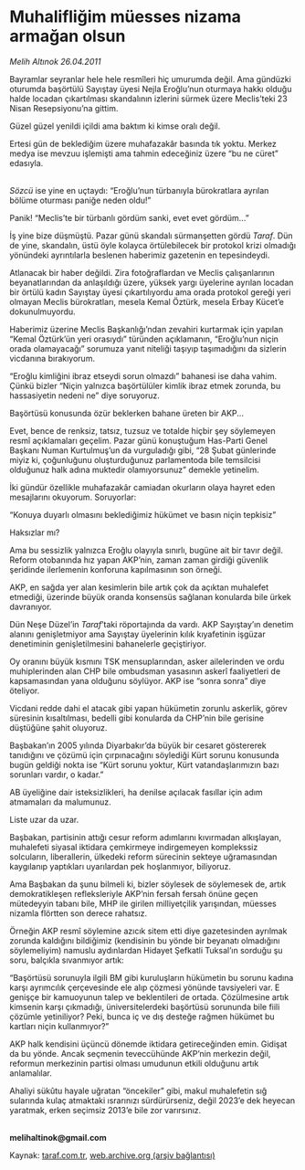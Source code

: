 # Muhalifliğim müesses nizama armağan olsun

*Melih Altınok 26.04.2011*

<div class="yazi"><p>Bayramlar seyranlar hele hele resmîleri hiç umurumda değil. Ama gündüzki oturumda başörtülü Sayıştay üyesi Nejla Eroğlu’nun oturmaya hakkı olduğu halde locadan çıkartılması skandalının izlerini sürmek üzere Meclis’teki 23 Nisan Resepsiyonu’na gittim. </p>
<p>Güzel güzel yenildi içildi ama baktım ki kimse oralı değil.</p>
<p>Ertesi gün de beklediğim üzere muhafazakâr basında tık yoktu. Merkez medya ise mevzuu işlemişti ama tahmin edeceğiniz üzere “bu ne cüret” edasıyla. </p>
<p><i><br/>Sözcü</i> ise yine en uçtaydı: “Eroğlu’nun türbanıyla bürokratlara ayrılan bölüme oturması paniğe neden oldu!”</p>
<p>Panik! “Meclis’te bir türbanlı gördüm sanki, evet evet gördüm...”</p>
<p>İş yine bize düşmüştü. Pazar günü skandalı sürmanşetten gördü <i>Taraf</i>. Dün de yine, skandalın, üstü öyle kolayca örtülebilecek bir protokol krizi olmadığı yönündeki ayrıntılarla beslenen haberimiz gazetenin en tepesindeydi. </p>
<p>Atlanacak bir haber değildi. Zira fotoğraflardan ve Meclis çalışanlarının beyanatlarından da anlaşıldığı üzere, yüksek yargı üyelerine ayrılan locadan bir örtülü kadın Sayıştay üyesi çıkartılıyordu ama orada protokol gereği yeri olmayan Meclis bürokratları, mesela Kemal Öztürk, mesela Erbay Kücet’e dokunulmuyordu.</p>
<p>Haberimiz üzerine Meclis Başkanlığı’ndan zevahiri kurtarmak için yapılan “Kemal Öztürk’ün yeri orasıydı” türünden açıklamanın, “Eroğlu’nun niçin orada olamayacağı” sorumuza yanıt niteliği taşıyıp taşımadığını da sizlerin vicdanına bırakıyorum. </p>
<p>“Eroğlu kimliğini ibraz etseydi sorun olmazdı” bahanesi ise daha vahim. Çünkü bizler “Niçin yalnızca başörtülüler kimlik ibraz etmek zorunda, bu hassasiyetin nedeni ne” diye soruyoruz.</p>
<p>Başörtüsü konusunda özür beklerken bahane üreten bir AKP...</p>
<p>Evet, bence de renksiz, tatsız, tuzsuz ve totalde hiçbir şey söylemeyen resmî açıklamaları geçelim. Pazar günü konuştuğum Has-Parti Genel Başkanı Numan Kurtulmuş’un da vurguladığı gibi, “28 Şubat günlerinde miyiz ki, çoğunluğunu oluşturduğunuz parlamentoda bile temsilcisi olduğunuz halk adına muktedir olamıyorsunuz” demekle yetinelim.</p>
<p>İki gündür özellikle muhafazakâr camiadan okurların olaya hayret eden mesajlarını okuyorum. Soruyorlar:</p>
<p>“Konuya duyarlı olmasını beklediğimiz hükümet ve basın niçin tepkisiz”</p>
<p>Haksızlar mı?</p>
<p>Ama bu sessizlik yalnızca Eroğlu olayıyla sınırlı, bugüne ait bir tavır değil. Reform otobanında hız yapan AKP’nin, zaman zaman girdiği güvenlik şeridinde ilerlemenin konforuna kapılmasının son örneği.</p>
<p>AKP, en sağda yer alan kesimlerin bile artık çok da açıktan muhalefet etmediği, üzerinde büyük oranda konsensüs sağlanan konularda bile ürkek davranıyor.</p>
<p>Dün Neşe Düzel’in <i>Taraf</i>’taki röportajında da vardı. AKP Sayıştay’ın denetim alanını genişletmiyor ama Sayıştay üyelerinin kılık kıyafetinin işgüzar denetiminin genişletilmesini bahanelerle geçiştiriyor.</p>
<p>Oy oranını büyük kısmını TSK mensuplarından, asker ailelerinden ve ordu muhiplerinden alan CHP bile ombudsman yasasının askerî faaliyetleri de kapsamasından yana olduğunu söylüyor. AKP ise “sonra sonra” diye öteliyor.</p>
<p>Vicdani redde dahi el atacak gibi yapan hükümetin zorunlu askerlik, görev süresinin kısaltılması, bedelli gibi konularda da CHP’nin bile gerisine düştüğüne şahit oluyoruz.</p>
<p>Başbakan’ın 2005 yılında Diyarbakır’da büyük bir cesaret göstererek tanıdığını ve çözümü için çırpınacağını söylediği Kürt sorunu konusunda bugün geldiği nokta ise “Kürt sorunu yoktur, Kürt vatandaşlarımızın bazı sorunları vardır, o kadar.”</p>
<p>AB üyeliğine dair isteksizlikleri, ha denilse açılacak fasıllar için adım atmamaları da malumunuz.</p>
<p>Liste uzar da uzar.</p>
<p>Başbakan, partisinin attığı cesur reform adımlarını kıvırmadan alkışlayan, muhalefeti siyasal iktidara çemkirmeye indirgemeyen komplekssiz solcuların, liberallerin, ülkedeki reform sürecinin sekteye uğramasından kaygılanıp yaptıkları uyarılardan pek hoşlanmıyor, biliyoruz. </p>
<p>Ama Başbakan da şunu bilmeli ki, bizler söylesek de söylemesek de, artık demokratikleşen refleksleriyle AKP’nin fersah fersah önüne geçen mütedeyyin tabanı bile, MHP ile girilen milliyetçilik yarışından, müesses nizamla flörtten son derece rahatsız.</p>
<p>Örneğin AKP resmî söylemine azıcık sitem etti diye gazetesinden ayrılmak zorunda kaldığını bildiğimiz (kendisinin bu yönde bir beyanatı olmadığını söylemeliyim) namuslu aydınlardan Hidayet Şefkatli Tuksal’ın sorduğu şu soru, balçıkla sıvanmıyor artık:</p>
<p>“Başörtüsü sorunuyla ilgili BM gibi kuruluşların hükümetin bu sorunu kadına karşı ayrımcılık çerçevesinde ele alıp çözmesi yönünde tavsiyeleri var. E genişçe bir kamuoyunun talep ve beklentileri de ortada. Çözülmesine artık kimsenin karşı çıkmadığı, üniversitelerdeki başörtüsü sorununda bile fiili çözümle yetiniliyor? Peki, bunca iç ve dış desteğe rağmen hükümet bu kartları niçin kullanmıyor?”</p>
<p>AKP halk kendisini üçüncü dönemde iktidara getireceğinden emin. Gidişat da bu yönde. Ancak seçmenin teveccühünde AKP’nin merkezin değil, reformun merkezinin partisi olması umudunun etkili olduğunu artık anlamalılar. </p>
<p>Ahaliyi sükûtu hayale uğratan “öncekiler” gibi, makul muhalefetin sığ sularında kulaç atmaktaki ısrarınızı sürdürürseniz, değil 2023’e dek heyecan yaratmak, erken seçimsiz 2013’e bile zor varırsınız. </p>
<p><b><br/>melihaltinok@gmail.com</b></p>
</div>

Kaynak: [taraf.com.tr](http://www.taraf.com.tr/melih-altinok/makale-muhalifligim-muesses-nizama-armagan-olsun.htm), [web.archive.org (arşiv bağlantısı)](http://web.archive.org/web/20130911191136/http://www.taraf.com.tr/melih-altinok/makale-muhalifligim-muesses-nizama-armagan-olsun.htm)
